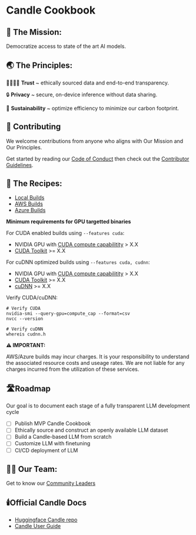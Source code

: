 # Candle Cookbook

## 🚀 The Mission:

Democratize access to state of the art AI models.

## 🌏 The Principles: 

🫱🏾‍🫲🏼 **Trust** ~ ethically sourced data and end-to-end transparency.

🔒 **Privacy** ~ secure, on-device inference without data sharing.

🌱 **Sustainability** ~ optimize efficiency to minimize our carbon footprint.

## 🌱 Contributing

We welcome contributions from anyone who aligns with Our Mission and Our Principles.

Get started by reading our [Code of Conduct](https://github.com/nogibjj/candle-cookbook/blob/main/CODE_OF_CONDUCT.md) then check out the [Contributor Guidelines](https://github.com/nogibjj/candle-cookbook/blob/main/CONTRIBUTING.md).

## 🍳 The Recipes:

* [Local Builds](./local/index.md)
* [AWS Builds](./aws/index.md)
* [Azure Builds](./azure/index.md)

**Minimum requirements for GPU targetted binaries**

For CUDA enabled builds using `--features cuda`:
* NVIDIA GPU with [CUDA compute capabilitity](https://developer.nvidia.com/cuda-gpus) > X.X
* [CUDA Toolkit](https://developer.nvidia.com/cuda-downloads) >= X.X

For cuDNN optimized builds using `--features cuda, cudnn`:
* NVIDIA GPU with [CUDA compute capabilitity](https://developer.nvidia.com/cuda-gpus) > X.X
* [CUDA Toolkit](https://developer.nvidia.com/cuda-downloads) >= X.X
* [cuDNN](https://developer.nvidia.com/cudnn) >= X.X

Verify CUDA/cuDNN:
```
# Verify CUDA
nvidia-smi --query-gpu=compute_cap --format=csv
nvcc --version

# Verify cuDNN
whereis cudnn.h
```

**⚠️ IMPORTANT:** 

AWS/Azure builds may incur charges. It is your responsibility to understand the associated resource costs and useage rates. We are not liable for any charges incurred from the utilization of these services. 

## 🛣️Roadmap

Our goal is to document each stage of a fully transparent LLM development cycle

- [ ] Publish MVP Candle Cookbook
- [ ] Ethically source and construct an openly available LLM dataset
- [ ] Build a Candle-based LLM from scratch
- [ ] Customize LLM with finetuning
- [ ] CI/CD deployment of LLM

## 🧑‍🍳 Our Team: 

Get to know our [Community Leaders](https://github.com/nogibjj/candle-cookbook/blob/main/TEAM.md)


## 🕯️Official Candle Docs

* [Huggingface Candle repo](https://github.com/huggingface/candle)
* [Candle User Guide](https://huggingface.github.io/candle/guide/installation.html)

